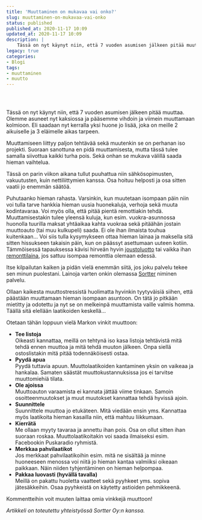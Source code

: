 ```yaml
---
title: 'Muuttaminen on mukavaa vai onko?'
slug: muuttaminen-on-mukavaa-vai-onko
status: published
published_at: 2020-11-17 10:09
updated_at: 2020-11-17 10:09
description: |
    Tässä on nyt käynyt niin, että 7 vuoden asumisen jälkeen pitää muuttaa. Olemme asuneet nyt kaksiossa ja pääsemme vihdoin ja viimein muuttamaan kolmioon. Eli saadaan nyt kerralla yksi huone jo lisää, joka on meille 2 aikuiselle ja 3 eläimelle aikas tarpeen. Muuttamiseen liittyy paljon tehtävää sekä muutenkin se on perhanan iso projekti. Suoraan sanottuna en… Jatka lukemista Muuttaminen on mukavaa vai onko?
legacy: true
categories:
- Blogi
tags:
- muuttaminen
- muutto
---
```


<div style="height:30px" aria-hidden="true" class="wp-block-spacer"></div>



<p>Tässä on nyt käynyt niin, että 7 vuoden asumisen jälkeen pitää muuttaa. Olemme asuneet nyt kaksiossa ja pääsemme vihdoin ja viimein muuttamaan kolmioon. Eli saadaan nyt kerralla yksi huone jo lisää, joka on meille 2 aikuiselle ja 3 eläimelle aikas tarpeen.</p>



<p>Muuttamiseen liittyy paljon tehtävää sekä muutenkin se on perhanan iso projekti. Suoraan sanottuna en pidä muuttamisesta, mutta tässä tulee samalla siivottua kaikki turha pois. Sekä onhan se mukava välillä saada hieman vaihtelua.</p>



<p>Tässä on parin viikon aikana tullut puuhattua niin sähkösopimusten, vakuutusten, kuin nettiliittymien kanssa. Osa hoituu helposti ja osa sitten vaatii jo enemmän säätöä.</p>



<p>Puhutaanko hieman rahasta. Varsinkin, kun muutetaan isompaan päin niin voi tulla tarve hankkia hieman uusia huonekaluja, verhoja sekä muuta kodintavaraa. Voi myös olla, että pitää pientä remottiakin tehdä. Muuttamisestakin tulee yleensä kuluja, kun esim. vuokra-asunnossa huonolla tuurilla maksat yhtäaikaa kahta vuokraa sekä pitäähän jostain muuttoauto (tai muu kulkupeli) saada. Ei ole ihan ilmaista touhua kuitenkaan&#8230; Voi siis tulla kysymykseen ottaa hieman lainaa ja maksella sitä sitten hissukseen takaisin päin, kun on päässyt asettumaan uuteen kotiin. Tämmöisessä tapauksessa kävisi hirveän hyvin <a href="https://sortter.fi/joustoluotto/" target="_blank" rel="noreferrer noopener">joustoluotto</a> tai vaikka ihan <a href="https://sortter.fi/remonttilaina/" target="_blank" rel="noreferrer noopener">remonttilaina</a>, jos sattuu isompaa remonttia olemaan edessä.</p>



<p>Itse kilpailutan kaiken ja pidän vielä enemmän siitä, jos joku palvelu tekee sen minun puolestani. Lainoja varten onkin olemassa <a href="https://sortter.fi/" target="_blank" rel="noreferrer noopener">Sortter</a> niminen palvelu.</p>



<p>Ollaan kaikesta muuttostressistä huolimatta hyvinkin tyytyväisiä siihen, että päästään muuttamaan hieman isompaan asuntoon. On tätä jo pitkään mietitty ja odotettu ja nyt se on melkeinpä muuttamista vaille valmis homma. Täällä sitä elellään laatikoiden keskellä&#8230;</p>



<p>Otetaan tähän loppuun vielä Markon vinkit muuttoon:</p>



<ul class="wp-block-list"><li><strong>Tee listoja</strong><br>Oikeasti kannattaa, meillä on tehtynä iso kasa listoja tehtävistä mitä tehdä ennen muuttoa ja mitä tehdä muuton jälkeen. Onpa siellä ostoslistakin mitä pitää todennäköisesti ostaa.</li><li><strong>Pyydä apua<br></strong>Pyydä tuttavia apuun. Muuttolaatikoiden kantaminen yksin on vaikeaa ja hankalaa. Samaten säästät muuttokustannuksissa jos ei tarvitse muuttomiehiä tilata.</li><li><strong>Ole ajoissa</strong><br>Muuttoauton varaamista ei kannata jättää viime tinkaan. Samoin osoitteenmuutokset ja muut muutokset kannattaa tehdä hyvissä ajoin.</li><li><strong>Suunnittele</strong><br>Suunnittele muuttoa jo etukäteen. Mitä viedään ensin yms. Kannattaa myös laatikoita hieman kasailla niin, että mahtuu liikkumaan.</li><li><strong>Kierrätä</strong><br>Me ollaan myyty tavaraa ja annettu ihan pois. Osa on ollut sitten ihan suoraan roskaa. Muuttolaatikoitakin voi saada ilmaiseksi esim. Facebookin Puskaradio ryhmistä.</li><li><strong>Merkkaa pahvilaatikot<br></strong>Jos merkkaat pahvilaatikoihin esim. mitä ne sisältää ja minne huoneeseen menossa voi niitä jo hieman kantaa valmiiksi oikeaan paikkaan. Näin niiden tyhjentäminen on hieman helpompaa.</li><li><strong>Pakkaa luovasti (hyvällä tavalla)</strong><br>Meillä on pakattu huoletta vaatteet sekä pyyhkeet yms. sopiva jätesäkkeihin. Osaa pyyhkeistä on käytetty astioiden pehmikkeenä.</li></ul>



<p>Kommentteihin voit muuten laittaa omia vinkkejä muuttoon!</p>



<p><em>Artikkeli on toteutettu yhteistyössä Sortter Oy:n kanssa.</em></p>